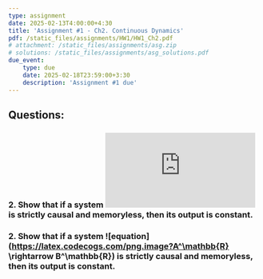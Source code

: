 ```yaml
---
type: assignment
date: 2025-02-13T4:00:00+4:30
title: 'Assignment #1 - Ch2. Continuous Dynamics'
pdf: /static_files/assignments/HW1/HW1_Ch2.pdf
# attachment: /static_files/assignments/asg.zip
# solutions: /static_files/assignments/asg_solutions.pdf
due_event: 
    type: due
    date: 2025-02-18T23:59:00+3:30
    description: 'Assignment #1 due'
---
```


## Questions:

### 2. Show that if a system ![equation](https://latex.codecogs.com/png.latex?S%3A%20A%5E%7B%5Cmathbb%7BR%7D%7D%20%5Cto%20B%5E%7B%5Cmathbb%7BR%7D%7D) is **strictly causal** and **memoryless**, then its output is constant.

### 2. Show that if a system ![equation](https://latex.codecogs.com/png.image?A^\mathbb{R} \rightarrow B^\mathbb{R}) is **strictly causal** and **memoryless**, then its output is constant.

